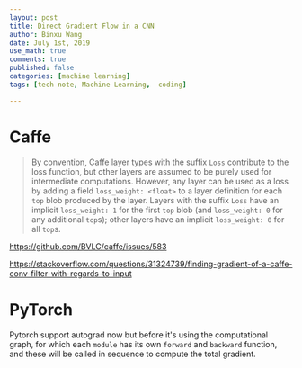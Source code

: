 ```yaml
---
layout: post
title: Direct Gradient Flow in a CNN
author: Binxu Wang
date: July 1st, 2019
use_math: true
comments: true
published: false
categories: [machine learning]
tags: [tech note, Machine Learning,  coding]

---
```


# Caffe 

> By convention, Caffe layer types with the suffix `Loss` contribute to the loss function, but other layers are assumed to be purely used for intermediate computations. However, any layer can be used as a loss by adding a field `loss_weight: <float>` to a layer definition for each `top` blob produced by the layer. Layers with the suffix `Loss` have an implicit `loss_weight: 1` for the first `top` blob (and `loss_weight: 0` for any additional `top`s); other layers have an implicit `loss_weight: 0` for all `top`s.



https://github.com/BVLC/caffe/issues/583

https://stackoverflow.com/questions/31324739/finding-gradient-of-a-caffe-conv-filter-with-regards-to-input



# PyTorch

Pytorch support autograd now but before it's using the computational graph, for which each `module` has its own `forward` and `backward` function, and these will be called in sequence to compute the total gradient. 

